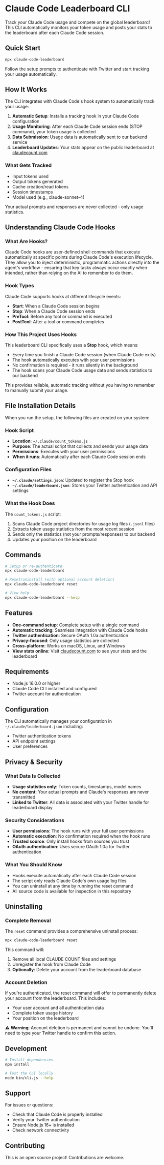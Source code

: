 # Claude Code Leaderboard CLI

Track your Claude Code usage and compete on the global leaderboard! This CLI automatically monitors your token usage and posts your stats to the leaderboard after each Claude Code session.

## Quick Start

```bash
npx claude-code-leaderboard
```

Follow the setup prompts to authenticate with Twitter and start tracking your usage automatically.

## How It Works

The CLI integrates with Claude Code's hook system to automatically track your usage:

1. **Automatic Setup**: Installs a tracking hook in your Claude Code configuration
2. **Usage Monitoring**: After each Claude Code session ends (STOP command), your token usage is collected
3. **Data Submission**: Usage data is automatically sent to our backend service 
4. **Leaderboard Updates**: Your stats appear on the public leaderboard at [claudecount.com](https://claudecount.com)

### What Gets Tracked

- Input tokens used
- Output tokens generated  
- Cache creation/read tokens
- Session timestamps
- Model used (e.g., claude-sonnet-4)

Your actual prompts and responses are never collected - only usage statistics.

## Understanding Claude Code Hooks

### What Are Hooks?
Claude Code hooks are user-defined shell commands that execute automatically at specific points during Claude Code's execution lifecycle. They allow you to inject deterministic, programmatic actions directly into the agent's workflow - ensuring that key tasks always occur exactly when intended, rather than relying on the AI to remember to do them.

### Hook Types
Claude Code supports hooks at different lifecycle events:
- **Start**: When a Claude Code session begins
- **Stop**: When a Claude Code session ends  
- **PreTool**: Before any tool or command is executed
- **PostTool**: After a tool or command completes

### How This Project Uses Hooks
This leaderboard CLI specifically uses a **Stop** hook, which means:
- Every time you finish a Claude Code session (when Claude Code exits)
- The hook automatically executes with your user permissions
- No confirmation is required - it runs silently in the background
- The hook scans your Claude Code usage data and sends statistics to our backend

This provides reliable, automatic tracking without you having to remember to manually submit your usage.

## File Installation Details

When you run the setup, the following files are created on your system:

### Hook Script
- **Location**: `~/.claude/count_tokens.js`
- **Purpose**: The actual script that collects and sends your usage data
- **Permissions**: Executes with your user permissions
- **When it runs**: Automatically after each Claude Code session ends

### Configuration Files
- **`~/.claude/settings.json`**: Updated to register the Stop hook
- **`~/.claude/leaderboard.json`**: Stores your Twitter authentication and API settings

### What the Hook Does
The `count_tokens.js` script:
1. Scans Claude Code project directories for usage log files (`.jsonl` files)
2. Extracts token usage statistics from the most recent session
3. Sends only the statistics (not your prompts/responses) to our backend
4. Updates your position on the leaderboard

## Commands

```bash
# Setup or re-authenticate
npx claude-code-leaderboard

# Reset/uninstall (with optional account deletion)
npx claude-code-leaderboard reset

# View help
npx claude-code-leaderboard --help
```

## Features

- **One-command setup**: Complete setup with a single command
- **Automatic tracking**: Seamless integration with Claude Code hooks
- **Twitter authentication**: Secure OAuth 1.0a authentication
- **Privacy-focused**: Only usage statistics are collected
- **Cross-platform**: Works on macOS, Linux, and Windows
- **View stats online**: Visit [claudecount.com](https://claudecount.com) to see your stats and the leaderboard

## Requirements

- Node.js 16.0.0 or higher
- Claude Code CLI installed and configured
- Twitter account for authentication

## Configuration

The CLI automatically manages your configuration in `~/.claude/leaderboard.json` including:
- Twitter authentication tokens
- API endpoint settings
- User preferences

## Privacy & Security

### What Data Is Collected
- **Usage statistics only**: Token counts, timestamps, model names
- **No content**: Your actual prompts and Claude's responses are never transmitted
- **Linked to Twitter**: All data is associated with your Twitter handle for leaderboard display

### Security Considerations
- **User permissions**: The hook runs with your full user permissions
- **Automatic execution**: No confirmation required when the hook runs
- **Trusted source**: Only install hooks from sources you trust
- **OAuth authentication**: Uses secure OAuth 1.0a for Twitter authentication

### What You Should Know
- Hooks execute automatically after each Claude Code session
- The script only reads Claude Code's own usage log files
- You can uninstall at any time by running the reset command
- All source code is available for inspection in this repository

## Uninstalling

### Complete Removal
The `reset` command provides a comprehensive uninstall process:

```bash
npx claude-code-leaderboard reset
```

This command will:
1. Remove all local CLAUDE COUNT files and settings
2. Unregister the hook from Claude Code
3. **Optionally**: Delete your account from the leaderboard database

### Account Deletion
If you're authenticated, the reset command will offer to permanently delete your account from the leaderboard. This includes:
- Your user account and all authentication data
- Complete token usage history
- Your position on the leaderboard

⚠️ **Warning**: Account deletion is permanent and cannot be undone. You'll need to type your Twitter handle to confirm this action.

## Development

```bash
# Install dependencies
npm install

# Test the CLI locally
node bin/cli.js --help
```

## Support

For issues or questions:
- Check that Claude Code is properly installed
- Verify your Twitter authentication
- Ensure Node.js 16+ is installed
- Check network connectivity

## Contributing

This is an open source project! Contributions are welcome.